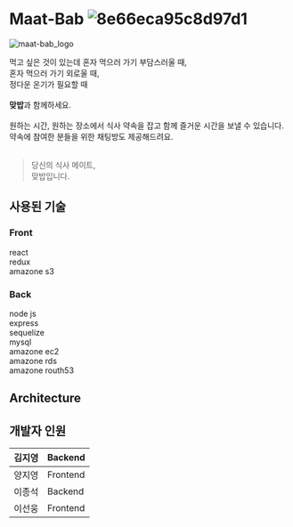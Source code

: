 
# Maat-Bab ![8e66eca95c8d97d1](https://user-images.githubusercontent.com/81890240/140760183-bbd017d5-30cc-49a8-a9b5-6972e06e3e0d.png)


![maat-bab_logo](https://user-images.githubusercontent.com/81890240/140758280-71cce0ec-5b8b-4e86-9a26-dbdcf644b06e.png)

먹고 싶은 것이 있는데 혼자 먹으러 가기 부담스러울 때, <br />
혼자 먹으러 가기 외로울 때, <br />
정다운 온기가 필요할 때 <br /><br />
**맞밥**과 함께하세요. <br /><br />
원하는 시간, 원하는 장소에서 식사 약속을 잡고 함께 즐거운 시간을 보낼 수 있습니다. <br />
약속에 참여한 분들을 위한 채팅방도 제공해드려요. <br /><br />
> 당신의 식사 메이트,<br /> 맞밥입니다.<br />

## 사용된 기술
### Front
react <br />
redux <br />
amazone s3 <br />
### Back
node js <br />
express <br />
sequelize <br />
mysql <br />
amazone ec2 <br />
amazone rds <br />
amazone routh53 <br />

## Architecture

## 개발자 인원
  | 김지영 | Backend |
  | --- | --- |
  | 양지영 | Frontend |
  | 이종석 | Backend |
  | 이선웅 | Frontend |
